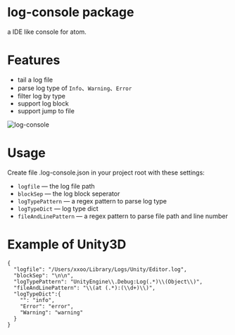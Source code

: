 # log-console package

a IDE like console for atom.

# Features
* tail a log file
* parse log type of `Info`、`Warning`、`Error`
* filter log by type
* support log block
* support jump to file

![log-console](https://cloud.githubusercontent.com/assets/704762/5394431/5354b19e-8178-11e4-883c-bb4b22b6b245.png)

# Usage
Create file .log-console.json in your project root with these settings:
* `logfile` — the log file path
* `blockSep` — the log block seperator
* `logTypePattern` — a regex pattern to parse log type
* `logTypeDict` — log type dict
* `fileAndLinePattern` — a regex pattern to parse file path and line number

# Example of Unity3D
```
{
  "logfile": "/Users/xxoo/Library/Logs/Unity/Editor.log",
  "blockSep": "\n\n",
  "logTypePattern": "UnityEngine\\.Debug:Log(.*)\\(Object\\)",
  "fileAndLinePattern": "\\(at (.*):(\\d+)\\)",
  "logTypeDict":{
    "": "info",
    "Error": "error",
    "Warning": "warning"
  }
}
```
